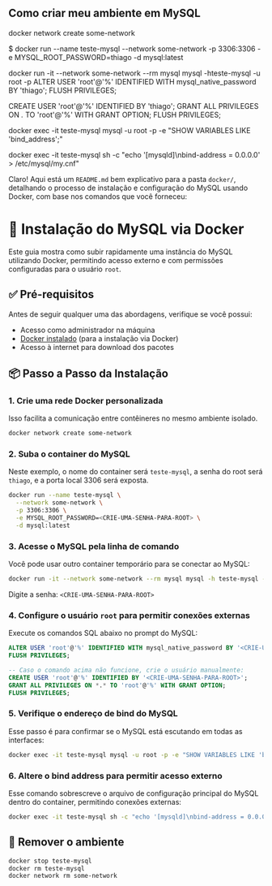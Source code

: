 
## Como criar meu ambiente em MySQL


docker network create some-network

$ docker run --name teste-mysql --network some-network -p 3306:3306 -e MYSQL_ROOT_PASSWORD=thiago -d mysql:latest

docker run -it --network some-network --rm mysql mysql -hteste-mysql -u root -p
ALTER USER 'root'@'%' IDENTIFIED WITH mysql_native_password BY 'thiago';
FLUSH PRIVILEGES;

CREATE USER 'root'@'%' IDENTIFIED BY 'thiago';
GRANT ALL PRIVILEGES ON *.* TO 'root'@'%' WITH GRANT OPTION;
FLUSH PRIVILEGES;

docker exec -it teste-mysql mysql -u root -p -e "SHOW VARIABLES LIKE 'bind_address';"


docker exec -it teste-mysql sh -c "echo '[mysqld]\nbind-address = 0.0.0.0' > /etc/mysql/my.cnf"


Claro! Aqui está um `README.md` bem explicativo para a pasta `docker/`, detalhando o processo de instalação e configuração do MySQL usando Docker, com base nos comandos que você forneceu:


# 🐳 Instalação do MySQL via Docker

Este guia mostra como subir rapidamente uma instância do MySQL utilizando Docker, permitindo acesso externo e com permissões configuradas para o usuário `root`.

## ✅ Pré-requisitos

Antes de seguir qualquer uma das abordagens, verifique se você possui:

- Acesso como administrador na máquina
- [Docker instalado](https://www.docker.com/get-started) (para a instalação via Docker)
- Acesso à internet para download dos pacotes

## 📦 Passo a Passo da Instalação

### 1. Crie uma rede Docker personalizada

Isso facilita a comunicação entre contêineres no mesmo ambiente isolado.

```bash
docker network create some-network
```

### 2. Suba o container do MySQL

Neste exemplo, o nome do container será `teste-mysql`, a senha do root será `thiago`, e a porta local 3306 será exposta.

```bash
docker run --name teste-mysql \
  --network some-network \
  -p 3306:3306 \
  -e MYSQL_ROOT_PASSWORD=<CRIE-UMA-SENHA-PARA-ROOT> \
  -d mysql:latest
```

### 3. Acesse o MySQL pela linha de comando

Você pode usar outro container temporário para se conectar ao MySQL:

```bash
docker run -it --network some-network --rm mysql mysql -h teste-mysql -u root -p
```

Digite a senha: `<CRIE-UMA-SENHA-PARA-ROOT>`


### 4. Configure o usuário `root` para permitir conexões externas

Execute os comandos SQL abaixo no prompt do MySQL:

```sql
ALTER USER 'root'@'%' IDENTIFIED WITH mysql_native_password BY '<CRIE-UMA-SENHA-PARA-ROOT>';
FLUSH PRIVILEGES;

-- Caso o comando acima não funcione, crie o usuário manualmente:
CREATE USER 'root'@'%' IDENTIFIED BY '<CRIE-UMA-SENHA-PARA-ROOT>';
GRANT ALL PRIVILEGES ON *.* TO 'root'@'%' WITH GRANT OPTION;
FLUSH PRIVILEGES;
```

### 5. Verifique o endereço de bind do MySQL

Esse passo é para confirmar se o MySQL está escutando em todas as interfaces:

```bash
docker exec -it teste-mysql mysql -u root -p -e "SHOW VARIABLES LIKE 'bind_address';"
```

### 6. Altere o bind address para permitir acesso externo

Esse comando sobrescreve o arquivo de configuração principal do MySQL dentro do container, permitindo conexões externas:

```bash
docker exec -it teste-mysql sh -c "echo '[mysqld]\nbind-address = 0.0.0.0' > /etc/mysql/my.cnf"
```

## 🧹 Remover o ambiente

```bash
docker stop teste-mysql
docker rm teste-mysql
docker network rm some-network
```

